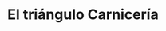 ---
title: "El triángulo Carnicería"
url: /general-jose-de-san-martin/el-triangulo-carniceria/
shop: Metzgerei
---